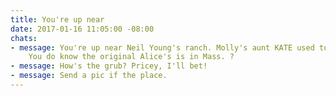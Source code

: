 ```yaml
---
title: You're up near
date: 2017-01-16 11:05:00 -08:00
chats:
- message: You're up near Neil Young's ranch. Molly's aunt KATE used to live up there.
    You do know the original Alice's is in Mass. ?
- message: How's the grub? Pricey, I'll bet!
- message: Send a pic if the place.
---
```


